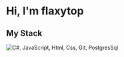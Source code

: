 <h1 align="centre">Hi, I'm flaxytop</h1>


<h2>My Stack</h2>
<img src="https://skillicons.dev/icons?i=cs,js,html,css,vue,git,postgres" alt="C#, JavaScript, Html, Css, Git, PostgresSql">